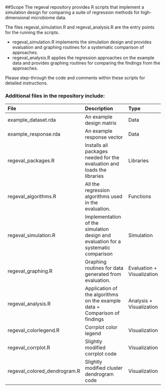 ##Scope
The regeval repository provides R scripts that implement a simulation design for comparing a suite of regression methods for high-dimensional microbiome data. 

The files regeval_simulation.R and regeval_analysis.R are the entry points for the running the scripts.

* regeval_simulation.R implements the simulation design and provides evaluation and graphing routines for a systematic comparison of approaches.
* regeval_analysis.R applies the regression approaches on the example data and provides graphing routines for comparing the findings from the approaches.

Please step-through the code and comments within these scripts for detailed instructions. 
 
### Additional files in the repository include:
| File       | Description  | Type |
|:----------|:-----------------|:----|
|example_dataset.rda    | An example design matrix| Data |
|example_response.rda | An example response vector| Data |
|regeval_packages.R| Installs all packages needed for the evaluation and loads the libraries | Libraries |
|regeval_algorithms.R | All the regression algorithms used in the evaluation. | Functions |
|regeval_simulation.R| Implementation of the simulation design and evaluation for a systematic comparison| Simulation |
|regeval_graphing.R| Graphing routines for data generated from evaluation. | Evaluation + Visualization |
|regeval_analysis.R | Application of the algorithms on the example data + Comparison of findings | Analysis + Visualization|
|regeval_colorlegend.R | Corrplot color legend | Visualization |
|regeval_corrplot.R| Slightly modified corrplot code |  Visualization |
|regeval_colored_dendrogram.R | Slightly modified cluster dendrogram code | Visualization |